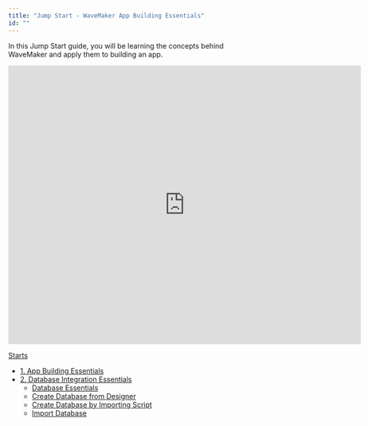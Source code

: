 ```yaml
---
title: "Jump Start - WaveMaker App Building Essentials"
id: ""
---
```


In this Jump Start guide, you will be learning the concepts behind WaveMaker and apply them to building an app.

<iframe width="708" height="560" src="https://docs.google.com/presentation/d/e/2PACX-1vTXUTBHYzsTRtNQgU03hjeKkub9wjkK1GruaM9QECN-bSV9Hz-UdK-OP6ZUhph1Me5ZdPGlQEjlD2-7/embed?start=false&amp;loop=false&amp;delayms=3000" frameborder="0" allowfullscreen="allowfullscreen" mozallowfullscreen="mozallowfullscreen" webkitallowfullscreen="webkitallowfullscreen"></iframe>

[Starts](/learn/tutorials/)

- [1\. App Building Essentials](#)
- [2\. Database Integration Essentials](/learn/jump-start/jump-start-db-essentials/)
    - [Database Essentials](/learn/jump-start/jump-start-db-essentials/#essentials)
    - [Create Database from Designer](/learn/jump-start/jump-start-db-essentials/#designer)
    - [Create Database by Importing Script](/learn/jump-start/jump-start-db-essentials/#script)
    - [Import Database](/learn/jump-start/jump-start-db-essentials/#connect)
